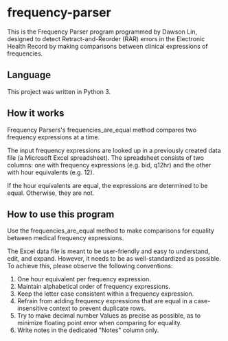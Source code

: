 # frequency-parser

This is the Frequency Parser program programmed by Dawson Lin, designed to detect Retract-and-Reorder (RAR) errors in the 
Electronic Health Record by making comparisons between clinical expressions of frequencies. 

## Language
This project was written in Python 3. 

## How it works
Frequency Parsers's frequencies_are_equal method compares two frequency expressions at a time. 

The input frequency expressions are looked up in a previously created data file (a Microsoft Excel spreadsheet). The 
spreadsheet consists of two columns: one with frequency expressions (e.g. bid, q12hr) and the other with hour equivalents (e.g. 12).

If the hour equivalents are equal, the expressions are determined to be equal. Otherwise, they are not. 

## How to use this program
Use the frequencies_are_equal method to make comparisons for equality between medical frequency expressions. 

The Excel data file is meant to be user-friendly and easy to understand, edit, and expand. However, it needs to be as well-standardized as possible. To achieve this, please observe the following conventions:
1. One hour equivalent per frequency expression.
2. Maintain alphabetical order of frequency expressions.
3. Keep the letter case consistent within a frequency expression.
4. Refrain from adding frequency expressions that are equal in a case-insensitive context to prevent duplicate rows.
5. Try to make decimal number Values as precise as possible, as to minimize floating point error when comparing for equality.
6. Write notes in the dedicated "Notes" column only.
